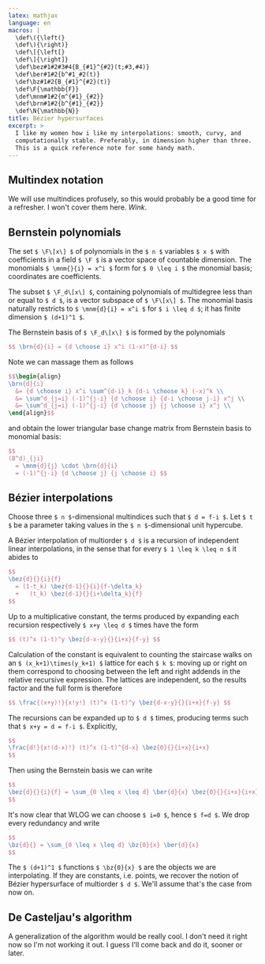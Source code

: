 ```yaml
---
latex: mathjax
language: en
macros: |
  \def\({\left(}
  \def\){\right)}
  \def\[{\left[}
  \def\]{\right]}
  \def\bez#1#2#3#4{B_{#1}^{#2}(t;#3,#4)}
  \def\ber#1#2{b^#1_#2(t)}
  \def\bz#1#2{B_{#1}^{#2}(t)}
  \def\F{\mathbb{F}}
  \def\mnm#1#2{m^{#1}_{#2}}
  \def\brn#1#2{b^{#1}_{#2}}
  \def\N{\mathbb{N}}
title: Bézier hypersurfaces
excerpt: >
  I like my women how i like my interpolations: smooth, curvy, and
  computationally stable. Preferably, in dimension higher than three.
  This is a quick reference note for some handy math.
---
```


## Multindex notation

We will use multindices profusely, so this would probably be a good time
for a refresher. I won't cover them here. *Wink*.

## Bernstein polynomials

The set `$ \F\[x\] $` of polynomials in the `$ n $` variables `$ x $`
with coefficients in a field `$ \F $` is a vector space of countable
dimension. The monomials `$ \mnm{}{i} = x^i $` form for `$ 0 \leq i $`
the monomial basis; coordinates are coefficients.

The subset `$ \F_d\[x\] $`, containing polynomials of multidegree less
than or equal to `$ d $`, is a vector subspace of `$ \F\[x\] $`. The
monomial basis naturally restricts to `$ \mnm{d}{i} = x^i $` for `$
i \leq d $`; it has finite dimension `$ (d+1)^1 $`.

The Bernstein basis of `$ \F_d\[x\] $` is formed by the polynomials

``` tex
$$ \brn{d}{i} = {d \choose i} x^i (1-x)^{d-i} $$
```

Note we can massage them as follows

``` tex
$$\begin{align}
\brn{d}{i}
  &= {d \choose i} x^i \sum^{d-i}_k {d-i \choose k} (-x)^k \\
  &= \sum^d_{j=i} (-1)^{j-i} {d \choose i} {d-i \choose j-i} x^j \\
  &= \sum^d_{j=i} (-1)^{j-i} {d \choose j} {j \choose i} x^j \\
\end{align}$$

```

and obtain the lower triangular base change matrix from Bernstein basis to monomial basis:

``` tex
$$
(B^d)_{ji}
  = \mnm{d}{j} \cdot \brn{d}{i}
  = (-1)^{j-i} {d \choose j} {j \choose i} $$
```

## Bézier interpolations

Choose three `$ n $`-dimensional multindices such that `$ d = f-i $`. Let
`$ t $` be a parameter taking values in the `$ n $`-dimensional unit
hypercube.

A Bézier interpolation of multiorder `$ d $` is a recursion of
independent linear interpolations, in the sense that for every `$ 1 \leq
k \leq n $` it abides to

``` tex
$$
\bez{d}{}{i}{f}
  = (1-t_k) \bez{d-1}{}{i}{f-\delta_k}
  +   (t_k) \bez{d-1}{}{i+\delta_k}{f}
$$
```

Up to a multiplicative constant, the terms produced by expanding each
recursion respectively `$ x+y \leq d $` times have the form

``` tex
$$ (t)^x (1-t)^y \bez{d-x-y}{}{i+x}{f-y} $$
```

Calculation of the constant is equivalent to counting the staircase walks
on an `$ (x_k+1)\times(y_k+1) $` lattice for each `$ k $`: moving up or
right on them correspond to choosing between the left and right addends
in the relative recursive expression. The lattices are independent,
so the results factor and the full form is therefore

``` tex
$$ \frac{(x+y)!}{x!y!} (t)^x (1-t)^y \bez{d-x-y}{}{i+x}{f-y} $$
```

The recursions can be expanded up to `$ d $` times, producing terms such
that `$ x+y = d = f-i $`. Explicitly,

``` tex
$$
\frac{d!}{x!(d-x)!} (t)^x (1-t)^{d-x} \bez{0}{}{i+x}{i+x}
$$
```

Then using the Bernstein basis we can write

``` tex
$$
\bez{d}{}{i}{f} = \sum_{0 \leq x \leq d} \ber{d}{x} \bez{0}{}{i+x}{i+x}
$$
```

It's now clear that WLOG we can choose `$ i=0 $`, hence `$ f=d $`.
We drop every redundancy and write

``` tex
$$
\bz{d}{} = \sum_{0 \leq x \leq d} \bz{0}{x} \ber{d}{x}
$$
```

The `$ (d+1)^1 $` functions `$ \bz{0}{x} $` are the objects we are
interpolating. If they are constants, i.e. points, we recover the notion
of Bézier hypersurface of multiorder `$ d $`. We'll assume that's the
case from now on.

## De Casteljau's algorithm

A generalization of the algorithm would be really cool. I don't need it
right now so I'm not working it out. I guess I'll come back and do it,
sooner or later.

